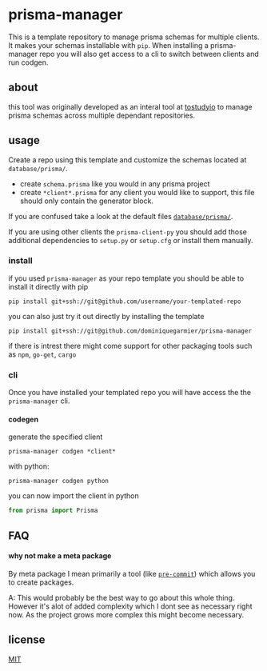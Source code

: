 # prisma-manager
This is a template repository to manage prisma schemas for multiple clients. It makes your schemas installable with `pip`. When installing a prisma-manager repo you will also get access to a cli to switch between clients and run codgen.

## about

this tool was originally developed as an interal tool at [tostudyio](https://github.com/tostudyio) to manage prisma schemas across multiple dependant repositories.

## usage

Create a repo using this template and customize the schemas located at `database/prisma/`.

- create `schema.prisma` like you would in any prisma project
- create `*client*.prisma` for any client you would like to support, this file should only contain the generator block.

If you are confused take a look at the default files [`database/prisma/`](./database/prisma/).

If you are using other clients the `prisma-client-py` you should add those additional dependencies to `setup.py` or `setup.cfg` or install them manually.

### install
if you used `prisma-manager` as your repo template you should be able to install it directly with pip
```
pip install git+ssh://git@github.com/username/your-templated-repo
```
you can also just try it out directly by installing the template
```
pip install git+ssh://git@github.com/dominiquegarmier/prisma-manager
```

if there is intrest there might come support for other packaging tools such as `npm`, `go-get`, `cargo`

### cli
Once you have installed your templated repo you will have access the the `prisma-manager` cli.

#### codegen
generate the specified client
```
prisma-manager codgen *client*
```
with python:
```
prisma-manager codgen python
```
you can now import the client in python
```python
from prisma import Prisma
```

## FAQ

#### why not make a meta package
By meta package I mean primarily a tool (like [`pre-commit`](https://github.com/pre-commit/pre-commit)) which allows you to create packages.

A:
This would probably be the best way to go about this whole thing. However it's alot of added complexity which I dont see as necessary right now. As the project grows more complex this might become necessary.


## license
[MIT](./LICENSE)
